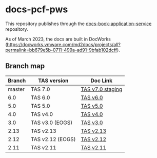 # docs-pcf-pws

This repository publishes through the [docs-book-application-service](https://github.com/pivotal-cf/docs-book-application-service/) repository.

As of March 2023, the docs are built in DocWorks (https://docworks.vmware.com/md2docs/projects/all?permalink=bb679e5b-0711-499a-ad91-9bfab102dcff).

## Branch map

| Branch  | TAS version      | Doc Link                                                                                                                             |
|---------|------------------|--------------------------------------------------------------------------------------------------------------------------------------|
| master  | TAS 7.0          | [TAS v7.0 staging](https://docs-staging.vmware.com/en/draft/VMware-Tanzu-Application-Service/7.0/tas-for-vms/concepts-overview.html) |
| 6.0     | TAS 6.0          | [TAS v6.0](https://docs.vmware.com/en/VMware-Tanzu-Application-Service/6.0/tas-for-vms/concepts-overview.html)                       |
| 5.0     | TAS 5.0          | [TAS v5.0](https://docs.vmware.com/en/VMware-Tanzu-Application-Service/5.0/tas-for-vms/concepts-overview.html)                       |
| 4.0     | TAS v4.0         | [TAS v4.0](https://docs.vmware.com/en/VMware-Tanzu-Application-Service/4.0/tas-for-vms/concepts-overview.html)                       |
| 3.0     | TAS v3.0 (EOGS)  | [TAS v3.0](https://docs.vmware.com/en/VMware-Tanzu-Application-Service/3.0/tas-for-vms/concepts-overview.html)                       |
| 2.13    | TAS v2.13        | [TAS v2.13](https://docs.vmware.com/en/VMware-Tanzu-Application-Service/2.13/tas-for-vms/concepts-overview.html)                     |
| 2.12    | TAS v2.12 (EOGS) | [TAS v2.12](https://docs.vmware.com/en/VMware-Tanzu-Application-Service/2.12/tas-for-vms/concepts-overview.html)                     |
| 2.11    | TAS v2.11        | [TAS v2.11](https://docs.vmware.com/en/VMware-Tanzu-Application-Service/2.11/tas-for-vms/concepts-overview.html)                     |
